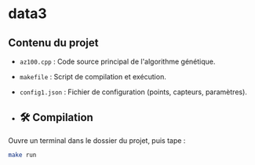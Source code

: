 # data3
##  Contenu du projet

- `az100.cpp` : Code source principal de l'algorithme génétique.
- `makefile` : Script de compilation et exécution.
- `config1.json` : Fichier de configuration (points, capteurs, paramètres).

- ## 🛠 Compilation

Ouvre un terminal dans le dossier du projet, puis tape :

```bash
make run 
